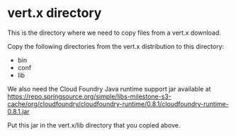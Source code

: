 # vert.x directory

This is the directory where we need to copy files from a vert.x download.

Copy the following directories from the vert.x distribution to this directory:

* bin
* conf
* lib

We also need the Cloud Foundry Java runtime support jar available at https://repo.springsource.org/simple/libs-milestone-s3-cache/org/cloudfoundry/cloudfoundry-runtime/0.8.1/cloudfoundry-runtime-0.8.1.jar

Put this jar in the vert.x/lib directory that you copied above.
